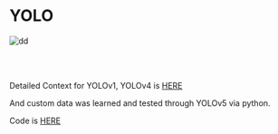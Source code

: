 # YOLO

![dd](https://pjreddie.com/media/image/yologo_2.png)

<br><br>

Detailed Context for YOLOv1, YOLOv4 is [HERE](https://dongryeollee1.github.io/)

And custom data was learned and tested through YOLOv5 via python.

Code is [HERE](https://github.com/DONGRYEOLLEE1/WIL/blob/main/6.%20ComputerVision/Yolo/Yolo%EA%B8%B0%EC%B4%88.ipynb)